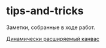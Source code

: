 # tips-and-tricks
Заметки, собранные в ходе работ.

[Динамически расширяемый канвас](dynamic-canvas.ru.md) 
